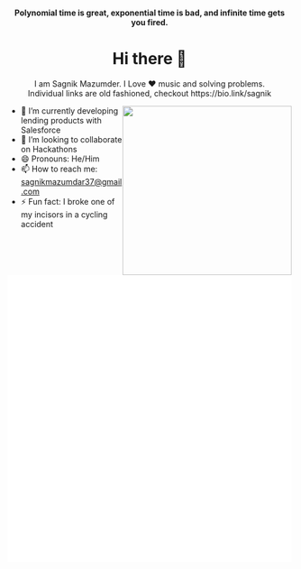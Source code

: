 <!--
**Karnak123/Karnak123** is a ✨ _special_ ✨ repository because its `README.md` (this file) appears on your GitHub profile.

Here are some ideas to get you started:

- 🌱 I’m currently learning 
- 👯 I’m looking to collaborate on ...
- 🤔 I’m looking for help with ...
- 💬 Ask me about ...
- 📫 How to reach me: ...
- 😄 Pronouns: ...
- ⚡ Fun fact: ...
-->

<h4 align="center">Polynomial time is great, exponential time is bad, and infinite time gets you fired.</h4>

<h1 align="center"> Hi there 👋 </h1>
<p align="center"> I am Sagnik Mazumder. I Love ❤️ music and solving problems. <br>
Individual links are old fashioned, checkout https://bio.link/sagnik</p>
<img align="right" src="https://p.kindpng.com/picc/s/70-707985_anime-art-fanart-manga-boy-minty-cute-heart.png" height="300" width="300">

- 🌱 I’m currently developing lending products with Salesforce
- 👯 I’m looking to collaborate on Hackathons
- 😄 Pronouns: He/Him
- 📫 How to reach me: sagnikmazumdar37@gmail.com
- ⚡ Fun fact: I broke one of my incisors in a cycling accident

<!-- [![trophy](https://github-profile-trophy.vercel.app/?username=Karnak123&theme=onedark)](https://github.com/ryo-ma/github-profile-trophy)
-->
<!-- ![Karnak's stats](https://github-readme-stats.vercel.app/api?username=Karnak123&count_private=true&show_icons=true&theme=radical) -->
![Metrics](https://github.com/Karnak123/Karnak123/blob/main/github-metrics.svg)
